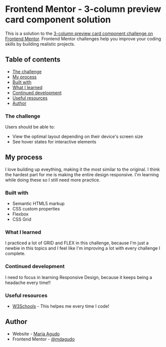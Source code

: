 # Frontend Mentor - 3-column preview card component solution

This is a solution to the [3-column preview card component challenge on Frontend Mentor](https://www.frontendmentor.io/challenges/3column-preview-card-component-pH92eAR2-). Frontend Mentor challenges help you improve your coding skills by building realistic projects. 

## Table of contents

  - [The challenge](#the-challenge)
  - [My process](#my-process)
  - [Built with](#built-with)
  - [What I learned](#what-i-learned)
  - [Continued development](#continued-development)
  - [Useful resources](#useful-resources)
  - [Author](#author)


### The challenge

Users should be able to:

- View the optimal layout depending on their device's screen size
- See hover states for interactive elements

## My process

I love building up eveything, making it the most similar to the original. I think the hardest part for me is making the entire design responsive. I'm learning while doing these so I still need more practice. 

### Built with

- Semantic HTML5 markup
- CSS custom properties
- Flexbox
- CSS Grid

### What I learned

I practiced a lot of GRID and FLEX in this challenge, because I'm just a newbie in this topics and I feel like I'm improving a lot with every challenge I complete. 

### Continued development

I need to focus in learning Responsive Design, because it keeps being a headache every time!!

### Useful resources

- [W3Schools](https://www.w3schools.com) - This helpes me every time I code!

## Author

- Website - [María Agudo](https://github.com/mdagudo)
- Frontend Mentor - [@mdagudo](https://www.frontendmentor.io/profile/mdagudo)
